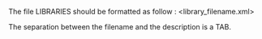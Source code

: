 The file LIBRARIES should be formatted as follow :
<library_filename.xml> <Library Description>

The separation between the filename and the description is a TAB.
